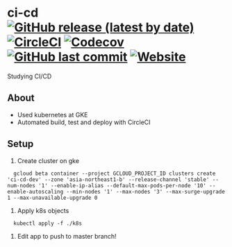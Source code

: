 # ci-cd [![GitHub release (latest by date)](https://img.shields.io/github/v/release/anoriqq/ci-cd?style=flat-square)](https://github.com/anoriqq/ci-cd/releases) [![CircleCI](https://img.shields.io/circleci/build/github/anoriqq/ci-cd?style=flat-square)](https://circleci.com/gh/anoriqq/ci-cd) [![Codecov](https://img.shields.io/codecov/c/github/anoriqq/ci-cd?style=flat-square)](https://codecov.io/gh/anoriqq/ci-cd) [![GitHub last commit](https://img.shields.io/github/last-commit/anoriqq/ci-cd?style=flat-square)](https://github.com/anoriqq/ci-cd/commits) [![Website](https://img.shields.io/website?down_color=red&down_message=down&style=flat-square&up_color=brightgreen&up_message=up&url=https%3A%2F%2Fp.anoriqq.com)](https://p.anoriqq.com)

Studying CI/CD

## About

- Used kubernetes at GKE
- Automated build, test and deploy with CircleCI

## Setup

1. Create cluster on gke

  ```shell
    gcloud beta container --project GCLOUD_PROJECT_ID clusters create 'ci-cd-dev' --zone 'asia-northeast1-b' --release-channel 'stable' --num-nodes '1' --enable-ip-alias --default-max-pods-per-node '10' --enable-autoscaling --min-nodes '1' --max-nodes '3' --max-surge-upgrade 1 --max-unavailable-upgrade 0
  ```

1. Apply k8s objects

  ```shell
    kubectl apply -f ./k8s
  ```

1. Edit app to push to master branch!
